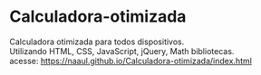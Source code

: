 # Calculadora-otimizada
Calculadora otimizada para todos dispositivos. </br> Utilizando HTML, CSS, JavaScript, jQuery, Math bibliotecas.</br>
acesse: https://naaul.github.io/Calculadora-otimizada/index.html

